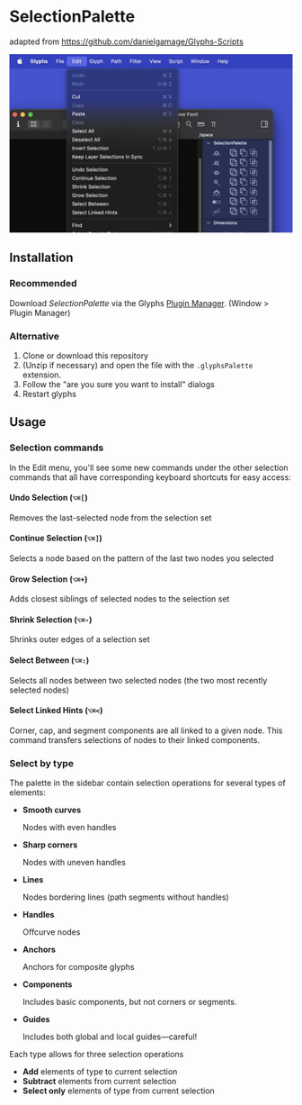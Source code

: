 # SelectionPalette
adapted from https://github.com/danielgamage/Glyphs-Scripts

![Selection Palette Screenshot](https://github.com/danielgamage/SelectionPalette/blob/glyphs-3/Images/screenshot.png?raw=true)

## Installation
### Recommended
Download _SelectionPalette_ via the Glyphs [Plugin Manager](https://github.com/schriftgestalt/glyphs-packages). (Window > Plugin Manager)

### Alternative
1. Clone or download this repository
1. (Unzip if necessary) and open the file with the `.glyphsPalette` extension.
1. Follow the "are you sure you want to install" dialogs
1. Restart glyphs

## Usage

### Selection commands
In the Edit menu, you'll see some new commands under the other selection commands that all have corresponding keyboard shortcuts for easy access:
#### Undo Selection (`⌥⌘[`)
Removes the last-selected node from the selection set
#### Continue Selection (`⌥⌘]`)
Selects a node based on the pattern of the last two nodes you selected
#### Grow Selection (`⌥⌘+`)
Adds closest siblings of selected nodes to the selection set
#### Shrink Selection (`⌥⌘-`)
Shrinks outer edges of a selection set
#### Select Between (`⌥⌘:`)
Selects all nodes between two selected nodes (the two most recently selected nodes)
#### Select Linked Hints (`⌥⌘<`)
Corner, cap, and segment components are all linked to a given node. This command transfers selections of nodes to their linked components.

### Select by type
The palette in the sidebar contain selection operations for several types of elements:

- **Smooth curves**
  
  Nodes with even handles

- **Sharp corners**
  
  Nodes with uneven handles

- **Lines**
  
  Nodes bordering lines (path segments without handles)

- **Handles**
  
  Offcurve nodes

- **Anchors**
  
  Anchors for composite glyphs

- **Components**
  
  Includes basic components, but not corners or segments.

- **Guides**
  
  Includes both global and local guides—careful!

Each type allows for three selection operations
- **Add** elements of type to current selection
- **Subtract** elements from current selection
- **Select only** elements of type from current selection
